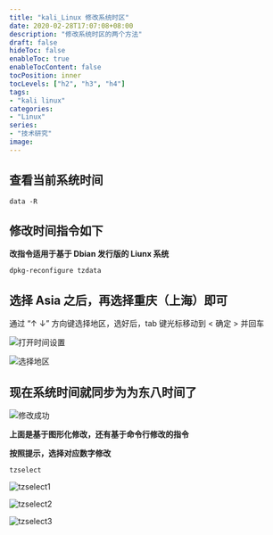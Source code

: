```yaml
---
title: "kali_Linux 修改系统时区"
date: 2020-02-28T17:07:08+08:00
description: "修改系统时区的两个方法"
draft: false
hideToc: false
enableToc: true
enableTocContent: false
tocPosition: inner
tocLevels: ["h2", "h3", "h4"]
tags:
- "kali linux"
categories:
- "Linux"
series:
- "技术研究"
image: 
---
```


## 查看当前系统时间

```shell
data -R
```

## 修改时间指令如下

**改指令适用于基于 Dbian 发行版的 Liunx 系统**

```shell
dpkg-reconfigure tzdata
```
## 选择 Asia 之后，再选择重庆（上海）即可

通过 “↑ ↓” 方向键选择地区，选好后，tab 键光标移动到 < 确定 > 并回车

![打开时间设置](https://ae01.alicdn.com/kf/Uf361ab7b65a44cb7b0c04ddb9dd51f9e8.jpg)

![选择地区](https://ae01.alicdn.com/kf/Ua0027c147fd4490d9e981cc09ce1e854V.png)

## 现在系统时间就同步为为东八时间了

![修改成功](https://ae01.alicdn.com/kf/U9ad4a26de7b74f46be9f9f514ff4cd15U.png)


**上面是基于图形化修改，还有基于命令行修改的指令**

**按照提示，选择对应数字修改**

```shell
tzselect
```

![tzselect1](https://ae01.alicdn.com/kf/Uc137135e46814edfb68ee18c41186364h.png)

![tzselect2](https://ae01.alicdn.com/kf/U82d6bac26e864d6ca337c6baa4d2318aN.png)

![tzselect3](https://ae01.alicdn.com/kf/Ufb44130bf1234ecba50d655bcf110797D.png)